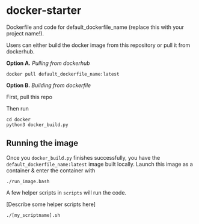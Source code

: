 # docker-starter
Dockerfile and code for default_dockerfile_name (replace this with your project name!).

Users can either build the docker image from this repository or pull it from dockerhub.

**Option A.** _Pulling from dockerhub_

```docker pull default_dockerfile_name:latest```

**Option B.** _Building from dockerfile_

First, pull this repo

Then run

```
cd docker
python3 docker_build.py
```

## Running the image

Once you `docker_build.py` finishes successfully, you have the `default_dockerfile_name:latest` image built locally. Launch this image as a container & enter the container with

```
./run_image.bash
```

A few helper scripts in `scripts` will run the code.

[Describe some helper scripts here]
```
./[my_scriptname].sh
```

